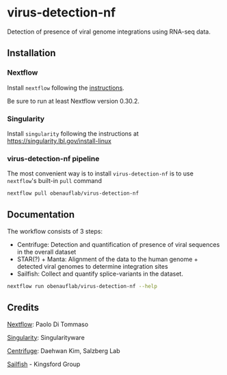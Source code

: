 # virus-detection-nf
Detection of presence of viral genome integrations using RNA-seq data.

## Installation

### Nextflow
Install `nextflow` following the [instructions](https://www.nextflow.io/docs/latest/getstarted.html).

Be sure to run at least Nextflow version 0.30.2.

### Singularity
Install `singularity` following the instructions at
https://singularity.lbl.gov/install-linux

### virus-detection-nf pipeline

The most convenient way is to install `virus-detection-nf` is to use `nextflow`'s built-in `pull` command
```bash
nextflow pull obenauflab/virus-detection-nf
```

## Documentation

The workflow consists of 3 steps:

* Centrifuge: Detection and quantification of presence of viral sequences in the overall dataset
* STAR(?) + Manta: Alignment of the data to the human genome + detected viral genomes to determine integration sites
* Sailfish: Collect and quantify splice-variants in the dataset. 

```bash
nextflow run obenauflab/virus-detection-nf --help
```

## Credits
[Nextflow](https://github.com/nextflow-io/nextflow):  Paolo Di Tommaso

[Singularity](https://singularity.lbl.gov): Singularityware

[Centrifuge](https://ccb.jhu.edu/software/centrifuge/): Daehwan Kim, Salzberg Lab

[Sailfish](https://github.com/kingsfordgroup/sailfish) - Kingsford Group
